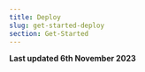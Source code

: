 ```yaml
---
title: Deploy
slug: get-started-deploy
section: Get-Started
---
```


**Last updated 6th November 2023**

